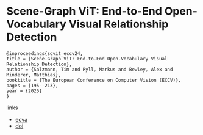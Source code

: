 # Scene-Graph ViT: End-to-End Open-Vocabulary Visual Relationship Detection

```
@inproceedings{sgvit_eccv24,
title = {Scene-Graph ViT: End-to-End Open-Vocabulary Visual Relationship Detection},
author = {Salzmann, Tim and Ryll, Markus and Bewley, Alex and Minderer, Matthias},
booktitle = {The European Conference on Computer Vision (ECCV)},
pages = {195--213},
year = {2025}
}
```

links
- [ecva](https://www.ecva.net/papers/eccv_2024/papers_ECCV/html/11211_ECCV_2024_paper.php)
- [doi](https://link.springer.com/chapter/10.1007/978-3-031-72907-2_12)
